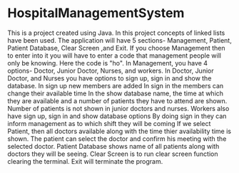 # HospitalManagementSystem
This is a project created using Java. In this project concepts of linked lists have been used. The application will have 5 sections- Management, Patient, Patient Database, Clear Screen ,and Exit. If you choose Management then to enter into it you will have to enter a code that management people will only be knowing. Here the code is "ho". In Management, you have 4 options- Doctor, Junior Doctor, Nurses, and workers. In Doctor, Junior Doctor, and Nurses you have options to sign up, sign in and show the database. In sign up new members are added In sign in the members can change their available time In the show database name, the time at which they are available and a number of patients they have to attend are shown. Number of patients is not shown in junior doctors and nurses. Workers also have sign up, sign in and show database options By doing sign in they can inform management as to which shift they will be coming If we select Patient, then all doctors available along with the time thier availability time is shown. The patient can select the doctor and confirm his meeting with the selected doctor. Patient Database shows name of all patients along with doctors they will be seeing. Clear Screen is to run clear screen function clearing the terminal. Exit will terminate the program.
